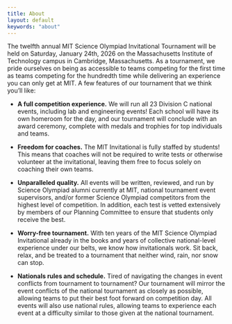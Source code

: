 ```yaml
---
title: About
layout: default
keywords: "about"
---
```


The twelfth annual MIT Science Olympiad Invitational Tournament will be held on Saturday, January 24th, 2026 on the Massachusetts Institute of Technology campus in Cambridge, Massachusetts. As a tournament, we pride ourselves on being as accessible to teams competing for the first time as teams competing for the hundredth time while delivering an experience you can only get at MIT. A few features of our tournament that we think you’ll like:

-   **A full competition experience.** We will run all 23 Division C national events, including lab and engineering events! Each school will have its own homeroom for the day, and our tournament will conclude with an award ceremony, complete with medals and trophies for top individuals and teams.

-   **Freedom for coaches.** The MIT Invitational is fully staffed by students! This means that coaches will not be required to write tests or otherwise volunteer at the invitational, leaving them free to focus solely on coaching their own teams.

-   **Unparalleled quality.** All events will be written, reviewed, and run by Science Olympiad alumni currently at MIT, national tournament event supervisors, and/or former Science Olympiad competitors from the highest level of competition. In addition, each test is vetted extensively by members of our Planning Committee to ensure that students only receive the best.

-   **Worry-free tournament.** With ten years of the MIT Science Olympiad Invitational already in the books and years of collective national-level experience under our belts, we know how invitationals work. Sit back, relax, and be treated to a tournament that neither wind, rain, nor snow can stop.

-   **Nationals rules and schedule.** Tired of navigating the changes in event conflicts from tournament to tournament? Our tournament will mirror the event conflicts of the national tournament as closely as possible, allowing teams to put their best foot forward on competition day. All events will also use national rules, allowing teams to experience each event at a difficulty similar to those given at the national tournament.
